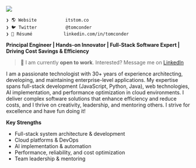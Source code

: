 <p><a href="https://skillicons.dev">
<img src="https://go-skill-icons.vercel.app/api/icons?i=angular,ansible,aws,azure,babel,bash,bootstrap,bsd,c,clion,cloudflare,cmake,cpp,css,docker,duckdb,dynamodb,fastapi,figma,flask,git,github,githubactions,gitlab,golang,html,huggingface,idea,java,jenkins,jest,js,jupyter,kaggle,kotlin,kubernetes,langchain,linux,lua,mongodb,mysql,nginx,nodejs,npm,ollama,postgres,py,react,redis,redux,rust,s3,sass,spring,sqlite,terraform,typescript,vite,vitest,vscode&perline=20" />
</a></p>

```
❯ 🌎 Website           itstom.co
❯ 🐦 Twitter           @tomconder
❯ 👔 Résumé            linkedin.com/in/tomconder
```

**Principal Engineer | Hands-on Innovator | Full-Stack Software Expert | Driving Cost Savings & Efficiency**

>🌱 I am currently **open to work**. Interested? Message me on [LinkedIn](https://linkedin.com/in/tomconder)

I am a passionate technologist with 30+ years of experience architecting, developing, and maintaining enterprise-level applications. My expertise spans full-stack development (JavaScript, Python, Java), web technologies, AI implementation, and performance optimization in cloud environments. I deliver complex software solutions that enhance efficiency and reduce costs, and I thrive on creativity, leadership, and mentoring others. I strive for excellence and have fun doing it!

**Key Strengths**

* Full-stack system architecture & development
* Cloud platforms & DevOps
* AI implementation & automation
* Performance, reliability, and cost optimization
* Team leadership & mentoring
